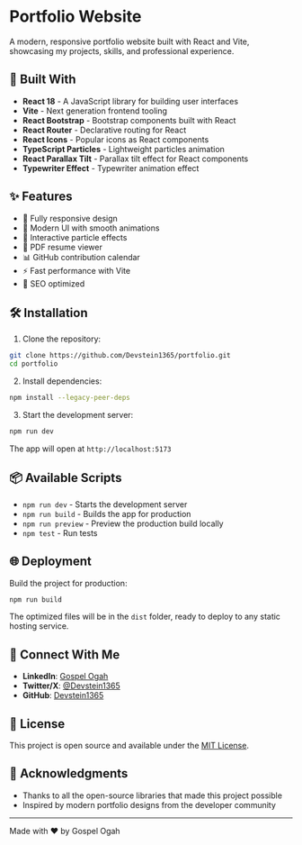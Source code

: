 # Portfolio Website

A modern, responsive portfolio website built with React and Vite, showcasing my projects, skills, and professional experience.

## 🚀 Built With

- **React 18** - A JavaScript library for building user interfaces
- **Vite** - Next generation frontend tooling
- **React Bootstrap** - Bootstrap components built with React
- **React Router** - Declarative routing for React
- **React Icons** - Popular icons as React components
- **TypeScript Particles** - Lightweight particles animation
- **React Parallax Tilt** - Parallax tilt effect for React components
- **Typewriter Effect** - Typewriter animation effect

## ✨ Features

- 📱 Fully responsive design
- 🎨 Modern UI with smooth animations
- 🌙 Interactive particle effects
- 📄 PDF resume viewer
- 📊 GitHub contribution calendar
- ⚡ Fast performance with Vite
- 🎯 SEO optimized

## 🛠️ Installation

1. Clone the repository:

```bash
git clone https://github.com/Devstein1365/portfolio.git
cd portfolio
```

2. Install dependencies:

```bash
npm install --legacy-peer-deps
```

3. Start the development server:

```bash
npm run dev
```

The app will open at `http://localhost:5173`

## 📦 Available Scripts

- `npm run dev` - Starts the development server
- `npm run build` - Builds the app for production
- `npm run preview` - Preview the production build locally
- `npm test` - Run tests

## 🌐 Deployment

Build the project for production:

```bash
npm run build
```

The optimized files will be in the `dist` folder, ready to deploy to any static hosting service.

## 📱 Connect With Me

- **LinkedIn**: [Gospel Ogah](https://www.linkedin.com/in/gospel-ogah-3342a5296/)
- **Twitter/X**: [@Devstein1365](https://x.com/Devstein1365)
- **GitHub**: [Devstein1365](https://github.com/Devstein1365)

## 📄 License

This project is open source and available under the [MIT License](LICENSE).

## 🙏 Acknowledgments

- Thanks to all the open-source libraries that made this project possible
- Inspired by modern portfolio designs from the developer community

---

Made with ❤️ by Gospel Ogah
